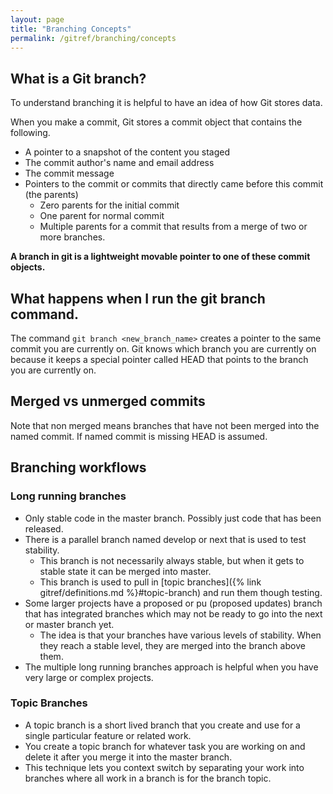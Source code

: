 ```yaml
---
layout: page
title: "Branching Concepts"
permalink: /gitref/branching/concepts
---
```


[comment]: <> (TODO: REV MARKER)

## What is a Git branch?

To understand branching it is helpful to have an idea of how Git stores data.

When you make a commit, Git stores a commit object that contains the following.

* A pointer to a snapshot of the content you staged
* The commit author's name and email address
* The commit message
* Pointers to the commit or commits that directly came before this commit (the parents)
    * Zero parents for the initial commit
    * One parent for normal commit
    * Multiple parents for a commit that results from a merge of two or more branches.

**A branch in git is a lightweight movable pointer to one of these commit objects.**

## What happens when I run the git branch command.

The command `git branch <new_branch_name>` creates a pointer to the same commit you are currently on.  Git knows which branch you are currently on because it keeps a special pointer called HEAD that points to the branch you are currently on.

[comment]: <> (TODO: This needs more explanation...)

## Merged vs unmerged commits

Note that non merged means branches that have not been merged into the named commit.  If named commit is missing HEAD is assumed.

[comment]: <> (TODO: There is content from the distributed Git chapter that you should add here for now these are just local workflows)

## Branching workflows

### Long running branches

* Only stable code in the master branch.  Possibly just code that has been released.
* There is a parallel branch named develop or next that is used to test stability.
    * This branch is not necessarily always stable, but when it gets to stable state it can be merged into master.
    * This branch is used to pull in [topic branches]({% link gitref/definitions.md %}#topic-branch) and run them though testing.
* Some larger projects have a proposed or pu (proposed updates) branch that has integrated branches which may not be ready to go into the next or master branch yet.
    * The idea is that your branches have various levels of stability.  When they reach a stable level, they are merged into the branch above them.
* The multiple long running branches approach is helpful when you have very large or complex projects.

### Topic Branches

* A topic branch is a short lived branch that you create and use for a single particular feature or related work.
* You create a topic branch for whatever task you are working on and delete it after you merge it into the master branch.
* This technique lets you context switch by separating your work into branches where all work in a branch is for the branch topic.